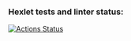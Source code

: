### Hexlet tests and linter status:
[![Actions Status](https://github.com/eugene4ik/frontend-project-44/workflows/hexlet-check/badge.svg)](https://github.com/eugene4ik/frontend-project-44/actions)